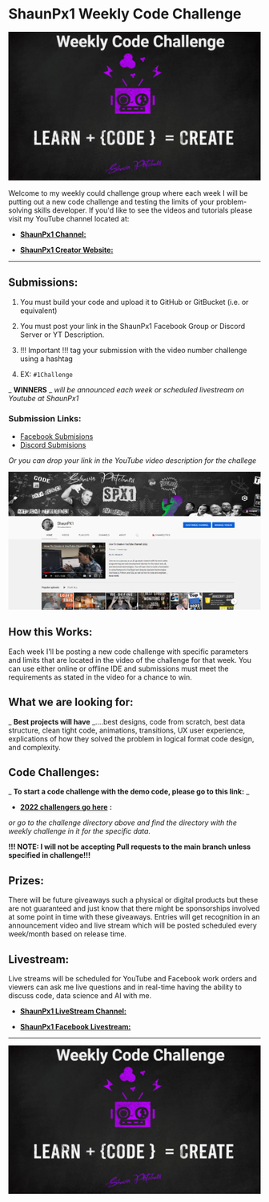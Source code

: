 # **ShaunPx1 Weekly Code Challenge**

![](https://github.com/shaungt1/ShaunPX1-Weekly-Code-Challenge/blob/main/assets/bck.png)

Welcome to my weekly could challenge group where each week I will be putting out a new code challenge and testing the limits of your problem-solving skills developer. If you&#39;d like to see the videos and tutorials please visit my YouTube channel located at:

- [**ShaunPx1 Channel:**](https://www.youtube.com/channel/UC78cpbnaq-eeKGGHIEtUgdw)

- [**ShaunPx1 Creator Website:**](https://shaunp.live/)

<hr>

## **Submissions:**

1. You must build your code and upload it to GitHub or GitBucket (i.e. or equivalent)

1. You must post your link in the ShaunPx1 Facebook Group or Discord Server or YT Description.
1. !!! Important !!! tag your submission with the video number challenge using a hashtag
1. EX: `#1Challenge`

_ **WINNERS** _ _will be announced each week or scheduled livestream on Youtube at ShaunPx1_

### **Submission Links:**

- [Facebook Submisions](https://www.facebook.com/shaunPX1/)
- [Discord Submisions](https://discord.gg/qQ5DAJ56yW)

_Or you can drop your link in the YouTube video description for the challege_

![](https://github.com/shaungt1/ShaunPX1-Weekly-Code-Challenge/blob/main/assets/ch.png)


## **How this Works:**

Each week I&#39;ll be posting a new code challenge with specific parameters and limits that are located in the video of the challenge for that week. You can use either online or offline IDE and submissions must meet the requirements as stated in the video for a chance to win.

## **What we are looking for:**

_ **Best projects will have** _....best designs, code from scratch, best data structure, clean tight code, animations, transitions, UX user experience, explications of how they solved the problem in logical format code design, and complexity.

## **Code Challenges:**

_ **To start a code challenge with the demo code, please go to this link:** _

- [**2022 challengers go here**](https://github.com/shaungt1/ShaunPX1-Weekly-Code-Challenge/tree/main/Challenges-2022) **:**

_or go to the challenge directory above and find the directory with the weekly challenge in it for the specific data._

**!!! NOTE: I will not be accepting Pull requests to the main branch unless specified in challenge!!!**

## **Prizes:**

There will be future giveaways such a physical or digital products but these are not guaranteed and just know that there might be sponsorships involved at some point in time with these giveaways. Entries will get recognition in an announcement video and live stream which will be posted scheduled every week/month based on release time.

## **Livestream:**

Live streams will be scheduled for YouTube and Facebook work orders and viewers can ask me live questions and in real-time having the ability to discuss code, data science and AI with me.

- [**ShaunPx1 LiveStream Channel:**](https://www.youtube.com/channel/UC78cpbnaq-eeKGGHIEtUgdw)

- [**ShaunPx1 Facebook Livestream:**](https://www.facebook.com/shaunPX1)

<hr>

![](https://github.com/shaungt1/ShaunPX1-Weekly-Code-Challenge/blob/main/assets/bck.png)
